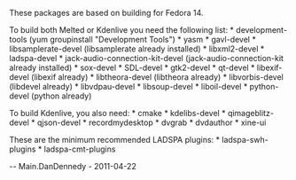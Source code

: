 These packages are based on building for Fedora 14.

To build both Melted or Kdenlive you need the following list: \*
development-tools (yum groupinstall "Development Tools") \* yasm \*
gavl-devel \* libsamplerate-devel (libsamplerate already installed) \*
libxml2-devel \* ladspa-devel \* jack-audio-connection-kit-devel
(jack-audio-connection-kit already installed) \* sox-devel \* SDL-devel
\* gtk2-devel \* qt-devel \* libexif-devel (libexif already) \*
libtheora-devel (libtheora already) \* libvorbis-devel (libdevel
already) \* libvdpau-devel \* libsoup-devel \* liboil-devel \*
python-devel (python already)

To build Kdenlive, you also need: \* cmake \* kdelibs-devel \*
qimageblitz-devel \* qjson-devel \* recordmydesktop \* dvgrab \*
dvdauthor \* xine-ui

These are the minimum recommended LADSPA plugins: \* ladspa-swh-plugins
\* ladspa-cmt-plugins

-- Main.DanDennedy - 2011-04-22
